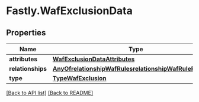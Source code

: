 # Fastly.WafExclusionData

## Properties

Name | Type | Description | Notes
------------ | ------------- | ------------- | -------------
**attributes** | [**WafExclusionDataAttributes**](WafExclusionDataAttributes.md) |  | [optional] 
**relationships** | [**AnyOfrelationshipWafRulesrelationshipWafRuleRevisions**](AnyOfrelationshipWafRulesrelationshipWafRuleRevisions.md) |  | [optional] 
**type** | [**TypeWafExclusion**](TypeWafExclusion.md) |  | [optional] 



[[Back to API list]](../../README.md#endpoints) [[Back to README]](../../README.md)
